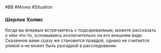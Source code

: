 #BB  #Moves #Situation 
### Шерлок Холмс
Когда вы впервые встречаетесь с подозреваемым,  можете рассказать о нём что-то, основываясь  исключительно на его внешнем виде. Сказанное вами  сразу же становится правдой, однако не считается  уликой и не может быть разгадкой в расследовании.